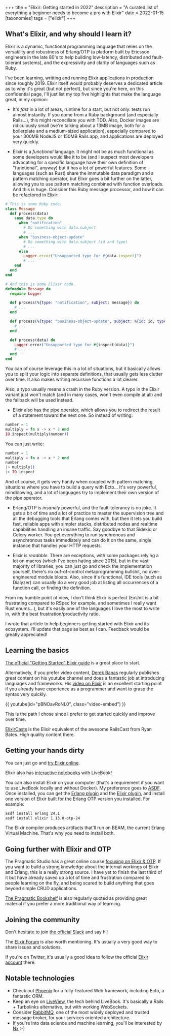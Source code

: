 +++
title = "Elixir: Getting started in 2022"
description = "A curated list of everything a beginner needs to become a pro with Elixir"
date = 2022-01-15
[taxonomies]
tags = ["elixir"]
+++

## What's Elixir, and why should I learn it?
Elixir is a dynamic, functional programming language that relies on the versatility and robustness of Erlang/OTP (a platform built by Ericsson engineers in the late 80's to help building low-latency, distributed and fault-tolerant systems), and the expressivity and clarity of languages such as Ruby.

I've been learning, writting and running Elixir applications in production since roughly 2019. Elixir itself would probably deserves a dedicated article as to why it's great (but not perfect), but since you're here, on this confidential page, I'll just list my top five highlights that make the language great, in my opinion:

* It's *fast* in a lot of areas, runtime for a start, but not only: tests run almost instantly. If you come from a Ruby background (and especially Rails...), this might reconciliate you with TDD. Also, Docker images are ridiculously small (we're talking about a 13MB image, both for a boilerplate and a medium-sized application), especially compared to your 300MB NodeJS or 150MB Rails app, and applications are deployed very quickly.

* Elixir is a *functional* language. It might not be as much functional as some developers would like it to be (and I suspect most developers advocating for a specific language have their own definition of "functional", anyway) but it has a lot of powerful features.
Some languages (such as Rust) share the immutable data paradigm and a pattern matching operator, but Elixir goes a bit further on the latter, allowing you to use pattern matching combined with function overloads. And this is huge. Consider this Ruby message processor, and how it can be refactored in Elixir:

```ruby
# This is some Ruby code.
class Message
  def process(data)
    case data.type do
      when "notification"
        # Do something with data.subject
        # ...
      when "business-object-update"
        # Do something with data.subject (id and type)
        # ...
      else
        Logger.error("Unsupported type for #{data.inspect}")
        # ...
    end
  end
end
```

```elixir
# And this is some Elixir code.
defmodule Message do
  require Logger

  def process(%{type: "notification", subject: message}) do
    # ...
  end

  def process(%{type: "business-object-update", subject: %{id: id, type: type}}) do
    # ...
  end

  def process(data) do
    Logger.error("Unsupported type for #{inspect(data)}")
    # ...
  end
end
```

You can of course leverage this in a lot of situations, but it basically allows you to split your logic into separate definitions, that usually gets less clutter over time. It also makes writing recursive functions a lot clearer.

Also, a typo usually means a crash in the Ruby version. A typo in the Elixir variant just won't match (and in many cases, won't even compile at all) and the fallback will be used instead.

* Elixir also has the pipe operator, which allows you to redirect the result of a statement toward the next one. So instead of writing:
```elixir
number = 1
multiply = fn x -> x * 2 end
IO.inspect(multiply(number))
```

You can just write:
```elixir
number = 1
multiply = fn x -> x * 2 end
number
|> multiply()
|> IO.inspect
```

And of course, it gets very handy when coupled with pattern matching, situations where you have to build a query with Ecto... It's very powerful, mindblowing, and a lot of languages try to implement their own version of the pipe operator.

* Erlang/OTP is *insanely* powerful, and the fault-tolerancy is no joke. It gets a bit of time and a lot of practice to master the supervision tree and all the debugging tools that Erlang comes with, but then it lets you build fast, reliable apps with simpler stacks, distributed nodes and realtime capabilities handling an insane traffic. Say goodbye to that Sidekiq or Celery worker. You get everything to run synchronous and asynchronous tasks immediately and can do it on the same, single instance that handles your HTTP requests.

* Elixir is *readable*. There are exceptions, with some packages relying a lot on macros (which I've been hating since 2015), but in the vast majority of libraries, you can just go and check the implementation yourself, there's no ouf-of-control metaprogramming bullshit, no over-engineered module bloats. Also, since it's functional, IDE tools (such as Dialyzer) can usually do a very good job at listing all occurrences of a function call, or finding the definition.

From my humble point of view, I don't think Elixir is perfect (ExUnit is a bit frustrating compared to RSpec for example, and sometimes I really want Rust enums...), but it's easily one of the languages I love the most to write in, with the best frustration/productivity ratio.

I wrote that article to help beginners getting started with Elixir and its ecosystem. I'll update that page as best as I can. Feedback would be greatly appreciated!

## Learning the basics
[The official "Getting Started" Elixir guide][0] is a great place to start.

Alternatively, if you prefer video content, [Derek Banas][1] regularly publishes great content on his youtube channel and does a fantastic job at introducing languages and frameworks. His [video on Elixir][2] is an excellent starting point if you already have experience as a programmer and want to grasp the syntax very quickly.

{{ youtube(id="pBNOavRoNL0", class="video-embed") }}

This is the path I chose since I prefer to get started quickly and improve over time.

[ElixirCasts][18] is the Elixir equivalent of the awesome RailsCast from Ryan Bates. High quality content there.

## Getting your hands dirty
You can just go and [try Elixir online][8].

Elixir also has [interactive notebooks][7] with LiveBook!

You can also install Elixir on your computer (that's a requirement if you want to use LiveBook locally and without Docker). My preference goes to [ASDF][9]. Once installed, you can get the [Erlang plugin][10] and the [Elixir plugin][11], and install one version of Elixir built for the Erlang OTP version you installed. For example:
```sh
asdf install erlang 24.1
asdf install elixir 1.13.0-otp-24
```

The Elixir compiler produces artifacts that'll run on BEAM, the current Erlang Virtual Machine. That's why you need to install both.

## Going further with Elixir and OTP
The Pragmatic Studio has a great online course [focusing on Elixir & OTP][3]. If you want to build a strong knowledge about the internal workings of Elixir and Erlang, this is a really strong source. I have yet to finish the last third of it but have already saved up a lot of time and frustration compared to people learning on the fly, and being scared to build anything that goes beyond simple CRUD applications.

[The Pragmatic Bookshelf][4] is also regularly quoted as providing great material if you prefer a more traditional way of learning.

## Joining the community
Don't hesitate to join [the official Slack][5] and say hi!

The [Elixir Forum][6] is also worth mentioning. It's usually a very good way to share issues and solutions.

If you're on Twitter, it's usually a good idea to follow the official [Elixir account][17] there.

## Notable technologies
* Check out [Phoenix][12] for a fully-featured Web framework, including Ecto, a fantastic ORM.
* Keep an eye on [LiveView][13], the tech behind LiveBook. It's basically a Rails + Turbolinks alternative, but with working WebSockets.
* Consider [RabbitMQ][15], one of the most widely deployed and trusted message broker, for your services oriented architecture.
* If you're into data science and machine learning, you'll be interested by [Nx][16] :-)

[0]: https://elixir-lang.org/getting-started/introduction.html
[1]: https://www.youtube.com/channel/UCwRXb5dUK4cvsHbx-rGzSgw
[2]: https://www.youtube.com/watch?v=pBNOavRoNL0
[3]: https://pragmaticstudio.com/elixir#buy
[4]: https://pragprog.com/
[5]: https://elixir-lang.slack.com/
[6]: https://elixirforum.com/
[7]: https://livebook.dev/
[8]: https://try-elixir.herokuapp.com/
[9]: https://asdf-vm.com/
[10]: https://github.com/asdf-vm/asdf-erlang
[11]: https://github.com/asdf-vm/asdf-elixir
[12]: https://www.phoenixframework.org/
[13]: https://dockyard.com/blog/2018/12/12/phoenix-liveview-interactive-real-time-apps-no-need-to-write-javascript
[14]: https://www.phoenixframework.org/blog/build-a-real-time-twitter-clone-in-15-minutes-with-live-view-and-phoenix-1-5
[15]: https://www.rabbitmq.com/
[16]: https://github.com/elixir-nx
[17]: https://twitter.com/elixirlang
[18]: https://elixircasts.io/
